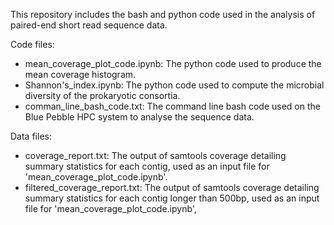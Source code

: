 This repository includes the bash and python code used in the analysis of paired-end short read sequence data.

Code files:
- mean_coverage_plot_code.ipynb: The python code used to produce the mean coverage histogram.
- Shannon's_index.ipynb: The python code used to compute the microbial diversity of the prokaryotic consortia.
- comman_line_bash_code.txt: The command line bash code used on the Blue Pebble HPC system to analyse the sequence data.

Data files:
- coverage_report.txt: The output of samtools coverage detailing summary statistics for each contig, used as an input file for 'mean_coverage_plot_code.ipynb'.
- filtered_coverage_report.txt: The output of samtools coverage detailing summary statistics for each contig longer than 500bp, used as an input file for 'mean_coverage_plot_code.ipynb',
